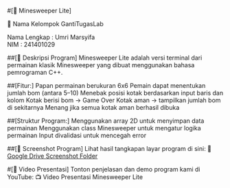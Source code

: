 #[🧠 Minesweeper Lite]

👥 Nama Kelompok
GantiTugasLab

Nama Lengkap : Umri Marsyifa	
NIM          : 241401029

##[📄 Deskripsi Program]
Minesweeper Lite adalah versi terminal dari permainan klasik Minesweeper yang dibuat menggunakan bahasa pemrograman C++.

##[Fitur:]
Papan permainan berukuran 6x6
Pemain dapat menentukan jumlah bom (antara 5–10)
Menebak posisi kotak berdasarkan input baris dan kolom
Kotak berisi bom → Game Over
Kotak aman → tampilkan jumlah bom di sekitarnya
Menang jika semua kotak aman berhasil dibuka

##[Struktur Program:]
Menggunakan array 2D untuk menyimpan data permainan
Menggunakan class Minesweeper untuk mengatur logika permainan
Input divalidasi untuk mencegah error

##[📸 Screenshot Program]
Lihat hasil tangkapan layar program di sini:
🔗 [Google Drive Screenshot Folder](https://drive.google.com/drive/folders/1CxWAULRMBERNJ-WD3QsZeSh50jwU9Cu1?usp=sharing)

#[🎥 Video Presentasi]
Tonton penjelasan dan demo program kami di YouTube:
📺 Video Presentasi Minesweeper Lite
